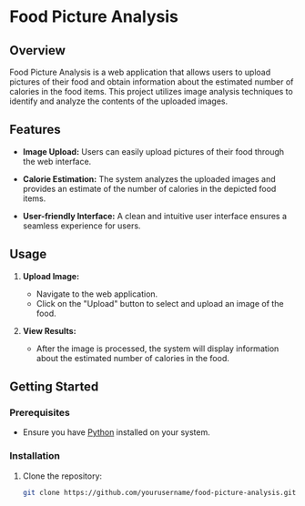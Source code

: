 # Food Picture Analysis

## Overview

Food Picture Analysis is a web application that allows users to upload pictures of their food and obtain information about the estimated number of calories in the food items. This project utilizes image analysis techniques to identify and analyze the contents of the uploaded images.

## Features

- **Image Upload:**
  Users can easily upload pictures of their food through the web interface.

- **Calorie Estimation:**
  The system analyzes the uploaded images and provides an estimate of the number of calories in the depicted food items.

- **User-friendly Interface:**
  A clean and intuitive user interface ensures a seamless experience for users.

## Usage

1. **Upload Image:**
   - Navigate to the web application.
   - Click on the "Upload" button to select and upload an image of the food.

2. **View Results:**
   - After the image is processed, the system will display information about the estimated number of calories in the food.

## Getting Started

### Prerequisites

- Ensure you have [Python](https://www.python.org/) installed on your system.

### Installation

1. Clone the repository:

   ```bash
   git clone https://github.com/yourusername/food-picture-analysis.git
